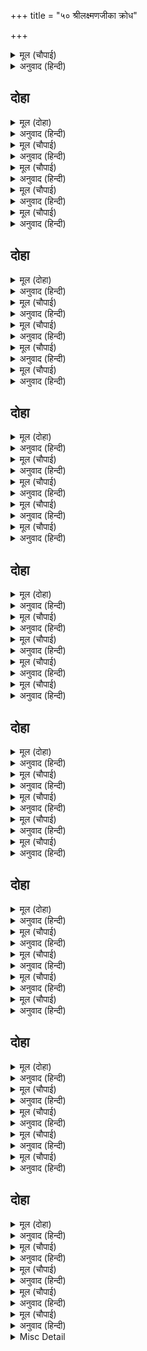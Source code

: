 +++
title = "५० श्रीलक्ष्मणजीका क्रोध"

+++


<details><summary>मूल (चौपाई)</summary>

जनक बचन सुनि सब नर नारी।  
देखि जानकिहि भए दुखारी॥  
माखे लखनु कुटिल भइँ भौंहें।  
रदपट फरकत नयन रिसौंहें॥
</details>

<details><summary>अनुवाद (हिन्दी)</summary>

जनकके वचन सुनकर सभी स्त्री-पुरुष जानकीजीकी ओर देखकर दुःखी हुए, परन्तु लक्ष्मणजी तमतमा उठे, उनकी भौंहें टेढ़ी हो गयीं, ओठ फड़कने लगे और नेत्र क्रोधसे लाल हो गये॥ ४॥
</details>

## दोहा


<details><summary>मूल (दोहा)</summary>

कहि न सकत रघुबीर डर लगे बचन जनु बान।  
नाइ राम पद कमल सिरु बोले गिरा प्रमान॥ २५२॥
</details>

<details><summary>अनुवाद (हिन्दी)</summary>

श्रीरघुवीरजीके डरसे कुछ कह तो सकते नहीं, पर जनकके वचन उन्हें बाण-से लगे। (जब न रह सके तब) श्रीरामचन्द्रजीके चरणकमलोंमें सिर नवाकर वे यथार्थ वचन बोले—॥ २५२॥
</details>

<details><summary>मूल (चौपाई)</summary>

रघुबंसिन्ह महुँ जहँ कोउ होई।  
तेहिं  समाज अस कहइ न कोई॥  
कही जनक जसि अनुचित बानी।  
बिद्यमान रघुकुलमनि जानी॥
</details>

<details><summary>अनुवाद (हिन्दी)</summary>

रघुवंशियोंमें कोई भी जहाँ होता है, उस समाजमें ऐसे वचन कोई नहीं कहता, जैसे अनुचित वचन रघुकुलशिरोमणि श्रीरामजीको उपस्थित जानते हुए भी जनकजीने कहे हैं॥ १॥
</details>

<details><summary>मूल (चौपाई)</summary>

सुनहु भानुकुल पंकज भानू।  
कहउँ सुभाउ न कछु अभिमानू॥  
जौं तुम्हारि अनुसासन पावौं।  
कंदुक इव ब्रह्मांड उठावौं॥
</details>

<details><summary>अनुवाद (हिन्दी)</summary>

हे सूर्यकुलरूपी कमलके सूर्य! सुनिये, मैं स्वभावहीसे कहता हूँ, कुछ अभिमान करके नहीं, यदि आपकी आज्ञा पाऊँ, तो मैं ब्रह्माण्डको गेंदकी तरह उठा लूँ॥ २॥
</details>

<details><summary>मूल (चौपाई)</summary>

काचे घट जिमि डारौं फोरी।  
सकउँ मेरु मूलक जिमि तोरी॥  
तव प्रताप महिमा भगवाना।  
को बापुरो पिनाक पुराना॥
</details>

<details><summary>अनुवाद (हिन्दी)</summary>

और उसे कच्चे घड़ेकी तरह फोड़ डालूँ। मैं सुमेरु पर्वतको मूलीकी तरह तोड़ सकता हूँ, हे भगवन्! आपके प्रतापकी महिमासे यह बेचारा पुराना धनुष तो कौन चीज है॥ ३॥
</details>

<details><summary>मूल (चौपाई)</summary>

नाथ जानि अस आयसु होऊ।  
कौतुकु करौं बिलोकिअ सोऊ॥  
कमल नाल जिमि चाप चढ़ावौं।  
जोजन सत प्रमान लै धावौं॥
</details>

<details><summary>अनुवाद (हिन्दी)</summary>

ऐसा जानकर हे नाथ! आज्ञा हो तो कुछ खेल करूँ, उसे भी देखिये। धनुषको कमलकी डंडीकी तरह चढ़ाकर उसे सौ योजनतक दौड़ा लिये चला जाऊँ॥ ४॥
</details>

## दोहा


<details><summary>मूल (दोहा)</summary>

तोरौं छत्रक दंड जिमि तव प्रताप बल नाथ।  
जौं न करौं प्रभु पद सपथ कर न धरौं धनु भाथ॥ २५३॥
</details>

<details><summary>अनुवाद (हिन्दी)</summary>

हे नाथ! आपके प्रतापके बलसे धनुषको कुकुरमुत्ते (बरसाती छत्ते) की तरह तोड़ दूँ। यदि ऐसा न करूँ तो प्रभुके चरणोंकी शपथ है, फिर मैं धनुष और तरकसको कभी हाथमें भी न लूँगा॥ २५३॥
</details>

<details><summary>मूल (चौपाई)</summary>

लखन सकोप बचन जे बोले।  
डगमगानि महि दिग्गज डोले॥  
सकल लोग सब भूप डेराने।  
सिय हियँ हरषु जनकु सकुचाने॥
</details>

<details><summary>अनुवाद (हिन्दी)</summary>

ज्यों ही लक्ष्मणजी क्रोधभरे वचन बोले कि पृथ्वी डगमगा उठी और दिशाओंके हाथी काँप गये। सभी लोग और सब राजा डर गये। सीताजीके हृदयमें हर्ष हुआ और जनकजी सकुचा गये॥ १॥
</details>

<details><summary>मूल (चौपाई)</summary>

गुर रघुपति सब मुनि मन माहीं।  
मुदित भए पुनि पुनि पुलकाहीं॥  
सयनहिं रघुपति लखनु नेवारे।  
प्रेम समेत निकट बैठारे॥
</details>

<details><summary>अनुवाद (हिन्दी)</summary>

गुरु विश्वामित्रजी, श्रीरघुनाथजी और सब मुनि मनमें प्रसन्न हुए और बार-बार पुलकित होने लगे। श्रीरामचन्द्रजीने इशारेसे लक्ष्मणको मना किया और प्रेमसहित अपने पास बैठा लिया॥ २॥
</details>

<details><summary>मूल (चौपाई)</summary>

बिस्वामित्र समय सुभ जानी।  
बोले अति सनेहमय बानी॥  
उठहु राम भंजहु भवचापा।  
मेटहु तात जनक परितापा॥
</details>

<details><summary>अनुवाद (हिन्दी)</summary>

विश्वामित्रजी शुभ समय जानकर अत्यन्त प्रेमभरी वाणी बोले—हे राम! उठो, शिवजीका धनुष तोड़ो और हे तात! जनकका सन्ताप मिटाओ॥ ३॥
</details>

<details><summary>मूल (चौपाई)</summary>

सुनि गुरु बचन चरन सिरु नावा।  
हरषु बिषादु न कछु उर आवा॥  
ठाढ़े भए उठि सहज सुभाएँ।  
ठवनि जुबा मृगराजु लजाएँ॥
</details>

<details><summary>अनुवाद (हिन्दी)</summary>

गुरुके वचन सुनकर श्रीरामजीने चरणोंमें सिर नवाया। उनके मनमें न हर्ष हुआ, न विषाद; और वे अपनी ऐंड़ (खड़े होनेकी शान) से जवान सिंहको भी लजाते हुए सहज स्वभावसे ही उठ खडे़ हुए॥ ४॥
</details>

## दोहा


<details><summary>मूल (दोहा)</summary>

उदित उदयगिरि मंच पर रघुबर बालपतंग।  
बिकसे संत सरोज सब हरषे लोचन भृंग॥२५४॥
</details>

<details><summary>अनुवाद (हिन्दी)</summary>

मञ्चरूपी उदयाचलपर रघुनाथजीरूपी बालसूर्यके उदय होते ही सब संतरूपी कमल खिल उठे और नेत्ररूपी भौंरे हर्षित हो गये॥२५४॥
</details>

<details><summary>मूल (चौपाई)</summary>

नृपन्ह केरि आसा निसि नासी।  
बचन नखत अवली न प्रकासी॥  
मानी महिप कुमुद सकुचाने।  
कपटी भूप उलूक लुकाने॥
</details>

<details><summary>अनुवाद (हिन्दी)</summary>

राजाओंकी आशारूपी रात्रि नष्ट हो गयी। उनके वचनरूपी तारोंके समूहका चमकना बंद हो गया (वे मौन हो गये)। अभिमानी राजारूपी कुमुद संकुचित हो गये और कपटी राजारूपी उल्लू छिप गये॥ १॥
</details>

<details><summary>मूल (चौपाई)</summary>

भए बिसोक कोक मुनि देवा।  
बरिसहिं सुमन जनावहिं सेवा॥  
गुर पद बंदि सहित अनुरागा।  
राम मुनिन्ह सन आयसु मागा॥
</details>

<details><summary>अनुवाद (हिन्दी)</summary>

मुनि और देवतारूपी चकवे शोकरहित हो गये। वे फूल बरसाकर अपनी सेवा प्रकट कर रहे हैं। प्रेमसहित गुरुके चरणोंकी वन्दना करके श्रीरामचन्द्रजीने मुनियोंसे आज्ञा माँगी॥ २॥
</details>

<details><summary>मूल (चौपाई)</summary>

सहजहिं चले सकल जग स्वामी।  
मत्त मंजु बर कुंजर गामी॥  
चलत राम सब पुर नर नारी।  
पुलक पूरि तन भए सुखारी॥
</details>

<details><summary>अनुवाद (हिन्दी)</summary>

समस्त जगत् के स्वामी श्रीरामजी सुन्दर मतवाले श्रेष्ठ हाथीकी-सी चालसे स्वाभाविक ही चले। श्रीरामचन्द्रजीके चलते ही नगरभरके सब स्त्री-पुरुष सुखी हो गये और उनके शरीर रोमाञ्चसे भर गये॥३॥
</details>

<details><summary>मूल (चौपाई)</summary>

बंदि पितर सुर सुकृत सँभारे।  
जौं कछु पुन्य प्रभाउ हमारे॥  
तौ सिवधनु मृनाल की नाईं।  
तोरहुँ रामु गनेस गोसाईं॥
</details>

<details><summary>अनुवाद (हिन्दी)</summary>

उन्होंने पितर और देवताओंकी वन्दना करके अपने पुण्योंका स्मरण किया। यदि हमारे पुण्योंका कुछ भी प्रभाव हो, तो हे गणेश गोसाईं! रामचन्द्रजी शिवजीके धनुषको कमलकी डंडीकी भाँति तोड़ डालें॥४॥
</details>

## दोहा


<details><summary>मूल (दोहा)</summary>

रामहि प्रेम समेत लखि सखिन्ह समीप बोलाइ।  
सीता मातु सनेह बस बचन कहइ बिलखाइ॥ २५५॥
</details>

<details><summary>अनुवाद (हिन्दी)</summary>

श्रीरामचन्द्रजीको (वात्सल्य) प्रेमके साथ देखकर और सखियोंको समीप बुलाकर सीताजीकी माता स्नेहवश विलखकर (विलाप करती हुई-सी) ये वचन बोलीं—॥ २५५॥
</details>

<details><summary>मूल (चौपाई)</summary>

सखि सब कौतुकु देखनिहारे।  
जेउ कहावत हितू हमारे॥  
कोउ न बुझाइ कहइ गुर पाहीं।  
ए बालक असि हठ भलि नाहीं॥
</details>

<details><summary>अनुवाद (हिन्दी)</summary>

हे सखी! ये जो हमारे हितू कहलाते हैं, वे भी सब तमाशा देखनेवाले हैं। कोई भी (इनके) गुरु विश्वामित्रजीको समझाकर नहीं कहता कि ये (रामजी) बालक हैं, इनके लिये ऐसा हठ अच्छा नहीं। (जो धनुष रावण और बाण-जैसे जगद्विजयी वीरोंके हिलाये न हिल सका, उसे तोड़नेके लिये मुनि विश्वामित्रजीका रामजीको आज्ञा देना और रामजीका उसे तोड़नेके लिये चल देना रानीको हठ जान पड़ा, इसलिये वे कहने लगीं कि गुरु विश्वामित्रजीको कोई समझाता भी नहीं।)॥ १॥
</details>

<details><summary>मूल (चौपाई)</summary>

रावन बान छुआ नहिं चापा।  
हारे सकल भूप करि दापा॥  
सो धनु राजकुअँर कर देहीं।  
बाल मराल कि मंदर लेहीं॥
</details>

<details><summary>अनुवाद (हिन्दी)</summary>

रावण और बाणासुरने जिस धनुषको छुआतक नहीं और सब राजा घमंड करके हार गये, वही धनुष इस सुकुमार राजकुमारके हाथमें दे रहे हैं। हंसके बच्चे भी कहीं मन्दराचल पहाड़ उठा सकते हैं?॥ २॥
</details>

<details><summary>मूल (चौपाई)</summary>

भूप सयानप सकल सिरानी।  
सखि बिधि गति कछु जाति न जानी॥  
बोली चतुर सखी मृदु बानी।  
तेजवंत लघु गनिअ न रानी॥
</details>

<details><summary>अनुवाद (हिन्दी)</summary>

(और तो कोई समझाकर कहे या नहीं, राजा तो बड़े समझदार और ज्ञानी हैं, उन्हें तो गुरुको समझानेकी चेष्टा करनी चाहिये थी, परन्तु मालूम होता है) राजाका भी सारा सयानापन समाप्त हो गया। हे सखी! विधाताकी गति कुछ जाननेमें नहीं आती (यों कहकर रानी चुप हो रहीं)। तब एक चतुर (रामजीके महत्त्वको जाननेवाली) सखी कोमल वाणीसे बोली—हे रानी! तेजवान् को (देखनेमें छोटा होनेपर भी) छोटा नहीं गिनना चाहिये॥ ३॥
</details>

<details><summary>मूल (चौपाई)</summary>

कहँ कुंभज कहँ सिंधु अपारा।  
सोषेउ सुजसु सकल संसारा॥  
रबि मंडल देखत लघु लागा।  
उदयँ तासु तिभुवन तम भागा॥
</details>

<details><summary>अनुवाद (हिन्दी)</summary>

कहाँ घड़ेसे उत्पन्न होनेवाले (छोटे-से) मुनि अगस्त्य और कहाँ अपार समुद्र? किन्तु उन्होंने उसे सोख लिया, जिसका सुयश सारे संसारमें छाया हुआ है। सूर्यमण्डल देखनेमें छोटा लगता है, पर उसके उदय होते ही तीनों लोकोंका अन्धकार भाग जाता है॥ ४॥
</details>

## दोहा


<details><summary>मूल (दोहा)</summary>

मंत्र परम लघु जासु बस बिधि हरि हर सुर सर्ब।  
महामत्त गजराज कहुँ बस कर अंकुस खर्ब॥ २५६॥
</details>

<details><summary>अनुवाद (हिन्दी)</summary>

जिसके वशमें ब्रह्मा, विष्णु, शिव और सभी देवता हैं, वह मन्त्र अत्यन्त छोटा होता है। महान् मतवाले गजराजको छोटा-सा अंकुश वशमें कर लेता है॥ २५६॥
</details>

<details><summary>मूल (चौपाई)</summary>

काम कुसुम धनु सायक लीन्हे।  
सकल भुवन अपने बस कीन्हे॥  
देबि तजिअ संसउ अस जानी।  
भंजब धनुषु राम सुनु रानी॥
</details>

<details><summary>अनुवाद (हिन्दी)</summary>

कामदेवने फूलोंका ही धनुष-बाण लेकर समस्त लोकोंको अपने वशमें कर रखा है। हे देवी! ऐसा जानकर सन्देह त्याग दीजिये। हे रानी! सुनिये, रामचन्द्रजी धनुषको अवश्य ही तोड़ेंगे॥ १॥
</details>

<details><summary>मूल (चौपाई)</summary>

सखी बचन सुनि भै परतीती।  
मिटा बिषादु बढ़ी अति प्रीती॥  
तब रामहि बिलोकि बैदेही।  
सभय हृदयँ बिनवति जेहि तेही॥
</details>

<details><summary>अनुवाद (हिन्दी)</summary>

सखीके वचन सुनकर रानीको (श्रीरामजीके सामर्थ्यके सम्बन्धमें) विश्वास हो गया। उनकी उदासी मिट गयी और श्रीरामजीके प्रति उनका प्रेम अत्यन्त बढ़ गया। उस समय श्रीरामचन्द्रजीको देखकर सीताजी भयभीत हृदयसे जिस-तिस (देवता) से विनती कर रही हैं॥ २॥
</details>

<details><summary>मूल (चौपाई)</summary>

मनहीं मन मनाव अकुलानी।  
होहु प्रसन्न महेस भवानी॥  
करहु सफल आपनि सेवकाई।  
करि हितु हरहु चाप गरुआई॥
</details>

<details><summary>अनुवाद (हिन्दी)</summary>

वे व्याकुल होकर मन-ही-मन मना रही हैं—हे महेश-भवानी! मुझपर प्रसन्न होइये, मैंने आपकी जो सेवा की है, उसे सुफल कीजिये और मुझपर स्नेह करके धनुषके भारीपनको हर लीजिये॥ ३॥
</details>

<details><summary>मूल (चौपाई)</summary>

गननायक बरदायक देवा।  
आजु लगें कीन्हिउँ तुअ सेवा॥  
बार बार बिनती सुनि मोरी।  
करहु चाप गुरुता अति थोरी॥
</details>

<details><summary>अनुवाद (हिन्दी)</summary>

हे गणोंके नायक, वर देनेवाले देवता गणेशजी! मैंने आजहीके लिये तुम्हारी सेवा की थी। बार-बार मेरी विनती सुनकर धनुषका भारीपन बहुत ही कम कर दीजिये॥ ४॥
</details>

## दोहा


<details><summary>मूल (दोहा)</summary>

देखि देखि रघुबीर तन सुर मनाव धरि धीर।  
भरे बिलोचन प्रेम जल पुलकावली सरीर॥ २५७॥
</details>

<details><summary>अनुवाद (हिन्दी)</summary>

श्रीरघुनाथजीकी ओर देख-देखकर सीताजी धीरज धरकर देवताओंको मना रही हैं। उनके नेत्रोंमें प्रेमके आँसू भरे हैं और शरीरमें रोमाञ्च हो रहा है॥ २५७॥
</details>

<details><summary>मूल (चौपाई)</summary>

नीकें निरखि नयन भरि सोभा।  
पितु पनु सुमिरि बहुरि मनु छोभा॥  
अहह तात दारुनि हठ ठानी।  
समुझत नहिं कछु लाभु न हानी॥
</details>

<details><summary>अनुवाद (हिन्दी)</summary>

अच्छी तरह नेत्र भरकर श्रीरामजीकी शोभा देखकर, फिर पिताके प्रणका स्मरण करके सीताजीका मन क्षुब्ध हो उठा। (वे मन-ही-मन कहने लगीं—) अहो! पिताजीने बड़ा ही कठिन हठ ठाना है, वे लाभ-हानि कुछ भी नहीं समझ रहे हैं॥ १॥
</details>

<details><summary>मूल (चौपाई)</summary>

सचिव सभय सिख देइ न कोई।  
बुध समाज बड़ अनुचित होई॥  
कहँ धनु कुलिसहु चाहि कठोरा।  
कहँ स्यामल मृदुगात किसोरा॥
</details>

<details><summary>अनुवाद (हिन्दी)</summary>

मन्त्री डर रहे हैं; इसलिये कोई उन्हें सीख भी नहीं देता, पण्डितोंकी सभामें यह बड़ा अनुचित हो रहा है। कहाँ तो वज्रसे भी बढ़कर कठोर धनुष और कहाँ ये कोमलशरीर किशोर श्यामसुन्दर!॥ २॥
</details>

<details><summary>मूल (चौपाई)</summary>

बिधि केहि भाँति धरौं उर धीरा।  
सिरस सुमन कन बेधिअ हीरा॥  
सकल सभा कै मति भै भोरी।  
अब मोहि संभुचाप गति तोरी॥
</details>

<details><summary>अनुवाद (हिन्दी)</summary>

हे विधाता! मैं हृदयमें किस तरह धीरज धरूँ, सिरसके फूलके कणसे कहीं हीरा छेदा जाता है। सारी सभाकी बुद्धि भोली (बावली) हो गयी है, अतः हे शिवजीके धनुष! अब तो मुझे तुम्हारा ही आसरा है॥ ३॥
</details>

<details><summary>मूल (चौपाई)</summary>

निज जड़ता लोगन्ह पर डारी।  
होहि हरुअ रघुपतिहि निहारी॥  
अति परिताप सीय मन माहीं।  
लव निमेष जुग सय सम जाहीं॥
</details>

<details><summary>अनुवाद (हिन्दी)</summary>

तुम अपनी जड़ता लोगोंपर डालकर, श्रीरघुनाथजी (के सुकुमार शरीर) को देखकर (उतने ही) हलके हो जाओ। इस प्रकार सीताजीके मनमें बड़ा ही सन्ताप हो रहा है। निमेषका एक लव (अंश) भी सौ युगोंके समान बीत रहा है॥ ४॥
</details>

## दोहा


<details><summary>मूल (दोहा)</summary>

प्रभुहि चितइ पुनि चितव महि राजत लोचन लोल।  
खेलत मनसिज मीन जुग जनु बिधु मंडल डोल॥ २५८॥
</details>

<details><summary>अनुवाद (हिन्दी)</summary>

प्रभु श्रीरामचन्द्रजीको देखकर फिर पृथ्वीकी ओर देखती हुई सीताजीके चञ्चल नेत्र इस प्रकार शोभित हो रहे हैं, मानो चन्द्रमण्डलरूपी डोलमें कामदेवकी दो मछलियाँ खेल रही हों॥ २५८॥
</details>

<details><summary>मूल (चौपाई)</summary>

गिरा अलिनि मुख पंकज रोकी।  
प्रगट न लाज निसा अवलोकी॥  
लोचन जलु रह लोचन कोना।  
जैसें परम कृपन कर सोना॥
</details>

<details><summary>अनुवाद (हिन्दी)</summary>

सीताजीकी वाणीरूपी भ्रमरीको उनके मुखरूपी कमलने रोक रखा है। लाजरूपी रात्रिको देखकर वह प्रकट नहीं हो रही है। नेत्रोंका जल नेत्रोंके कोने (कोये) में ही रह जाता है। जैसे बड़े भारी कंजूसका सोना कोनेमें ही गड़ा रह जाता है॥ १॥
</details>

<details><summary>मूल (चौपाई)</summary>

सकुची ब्याकुलता बड़ि जानी।  
धरि धीरजु प्रतीति उर आनी॥  
तन मन बचन मोर पनु साचा।  
रघुपति पद सरोज चितु राचा॥
</details>

<details><summary>अनुवाद (हिन्दी)</summary>

अपनी बढ़ी हुई व्याकुलता जानकर सीताजी सकुचा गयीं और धीरज धरकर हृदयमें विश्वास ले आयीं कि यदि तन, मन और वचनसे मेरा प्रण सच्चा है और श्रीरघुनाथजीके चरणकमलोंमें मेरा चित्त वास्तवमें अनुरक्त है,॥ २॥
</details>

<details><summary>मूल (चौपाई)</summary>

तौ भगवानु सकल उर बासी।  
करिहि मोहि रघुबर कै दासी॥  
जेहि कें जेहि पर सत्य सनेहू।  
सो तेहि मिलइ न कछु संदेहू॥
</details>

<details><summary>अनुवाद (हिन्दी)</summary>

तो सबके हृदयमें निवास करनेवाले भगवान् मुझे रघुश्रेष्ठ श्रीरामचन्द्रजीकी दासी अवश्य बनायेंगे। जिसका जिसपर सच्चा स्नेह होता है, वह उसे मिलता ही है, इसमें कुछ भी सन्देह नहीं है॥ ३॥
</details>

<details><summary>मूल (चौपाई)</summary>

प्रभु तन चितइ प्रेम तन ठाना।  
कृपानिधान राम सबु जाना॥  
सियहि बिलोकि तकेउ धनु कैसें।  
चितव गरुरु लघु ब्यालहि जैसें॥
</details>

<details><summary>अनुवाद (हिन्दी)</summary>

प्रभुकी ओर देखकर सीताजीने शरीरके द्वारा प्रेम ठान लिया (अर्थात् यह निश्चय कर लिया कि यह शरीर इन्हींका होकर रहेगा या रहेगा ही नहीं)। कृपानिधान श्रीरामजी सब जान गये। उन्होंने सीताजीको देखकर धनुषकी ओर कैसे ताका, जैसे गरुड़जी छोटे-से साँपकी ओर देखते हैं॥ ४॥
</details>

## दोहा


<details><summary>मूल (दोहा)</summary>

लखन लखेउ रघुबंसमनि ताकेउ हर कोदंडु।  
पुलकि गात बोले बचन चरन चापि ब्रह्मांडु॥ २५९॥
</details>

<details><summary>अनुवाद (हिन्दी)</summary>

इधर जब लक्ष्मणजीने देखा कि रघुकुलमणि श्रीरामचन्द्रजीने शिवजीके धनुषकी ओर ताका है, तो वे शरीरसे पुलकित हो ब्रह्माण्डको चरणोंसे दबाकर निम्नलिखित वचन बोले—॥ २५९॥
</details>

<details><summary>मूल (चौपाई)</summary>

दिसिकुंजरहु कमठ अहि कोला।  
धरहु धरनि धरि धीर न डोला॥  
रामु चहहिं संकर धनु तोरा।  
होहु सजग सुनि आयसु मोरा॥
</details>

<details><summary>अनुवाद (हिन्दी)</summary>

हे दिग्गजो! हे कच्छप! हे शेष! हे वाराह! धीरज धरकर पृथ्वीको थामे रहो, जिसमें यह हिलने न पावे। श्रीरामचन्द्रजी शिवजीके धनुषको तोड़ना चाहते हैं। मेरी आज्ञा सुनकर सब सावधान हो जाओ॥ १॥
</details>

<details><summary>मूल (चौपाई)</summary>

चाप समीप रामु जब आए।  
नर नारिन्ह सुर सुकृत मनाए॥  
सब कर संसउ अरु अग्यानू।  
मंद महीपन्ह कर अभिमानू॥
</details>

<details><summary>अनुवाद (हिन्दी)</summary>

श्रीरामचन्द्रजी जब धनुषके समीप आये, तब सब स्त्री-पुरुषोंने देवताओं और पुण्योंको मनाया। सबका सन्देह और अज्ञान, नीच राजाओंका अभिमान,॥ २॥
</details>

<details><summary>मूल (चौपाई)</summary>

भृगुपति केरि गरब गरुआई।  
सुर मुनिबरन्ह केरि कदराई॥  
सिय कर सोचु जनक पछितावा।  
रानिन्ह कर दारुन दुख दावा॥
</details>

<details><summary>अनुवाद (हिन्दी)</summary>

परशुरामजीके गर्वकी गुरुता, देवता और श्रेष्ठ मुनियोंकी कातरता (भय), सीताजीका सोच, जनकका पश्चात्ताप और रानियोंके दारुण दुःखका दावानल,॥ ३॥
</details>

<details><summary>मूल (चौपाई)</summary>

संभुचाप बड़ बोहितु पाई।  
चढ़े जाइ सब संगु बनाई॥  
राम बाहुबल सिंधु अपारू।  
चहत पारु नहिं  कोउ कड़हारू॥
</details>

<details><summary>अनुवाद (हिन्दी)</summary>

ये सब शिवजीके धनुषरूपी बड़े जहाजको पाकर, समाज बनाकर उसपर जा चढ़े। ये श्रीरामचन्द्रजीकी भुजाओंके बलरूपी अपार समुद्रके पार जाना चाहते हैं, परन्तु कोई केवट नहीं है॥ ४॥
</details>

<details><summary>Misc Detail</summary>


</details>
